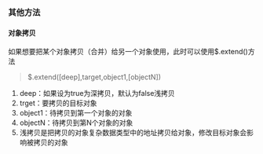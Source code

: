 ### 其他方法

#### 对象拷贝

如果想要把某个对象拷贝（合并）给另一个对象使用，此时可以使用$.extend()方法

> $.extend([deep],target,object1,[objectN])

1. deep：如果设为true为深拷贝，默认为false浅拷贝
2. trget：要拷贝的目标对象
3. object1：待拷贝到第一个对象的对象
4. objectN：待拷贝到第N个对象的对象
5. 浅拷贝是把拷贝的对象复杂数据类型中的地址拷贝给对象，修改目标对象会影响被拷贝的对象


